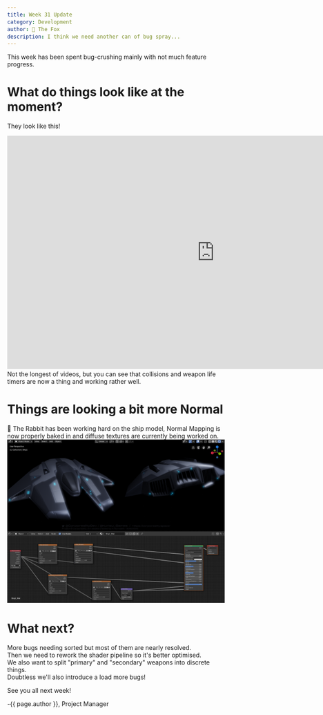 ```yaml
---
title: Week 31 Update
category: Development
author: 🦊 The Fox
description: I think we need another can of bug spray...
---
```


This week has been spent bug-crushing mainly with not much feature progress.

# What do things look like at the moment?

They look like this!  
<div class="responsive-embed widescreen">
	<iframe width="960" height="540" src="https://youtube.com/embed//zPlqHJ8p2kc" frameborder="0" allowfullscreen></iframe>
</div>  
Not the longest of videos, but you can see that collisions and weapon life timers are now a thing and working rather well.

# Things are looking a bit more Normal

🐰 The Rabbit has been working hard on the ship model, Normal Mapping is now properly baked in and diffuse textures are currently being worked on.  
![Totally Normal](/assets/img/week-31/Fighter1Preview3.png)

# What next?

More bugs needing sorted but most of them are nearly resolved.  
Then we need to rework the shader pipeline so it's better optimised.  
We also want to split "primary" and "secondary" weapons into discrete things.  
Doubtless we'll also introduce a load more bugs!

See you all next week!

-{{ page.author }}, Project Manager